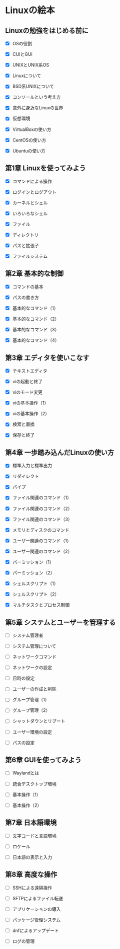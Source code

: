 # Linuxの絵本

## Linuxの勉強をはじめる前に

- [x] OSの役割

- [x] CUIとGUI

- [x] UNIXとUNIX系OS

- [x] Linuxについて

- [x] BSD系UNIXについて

- [x] コンソールという考え方

- [x] 意外に身近なLinuxの世界

- [x] 仮想環境

- [x] VirtualBoxの使い方

- [x] CentOSの使い方

- [x] Ubuntuの使い方

## 第1章 Linuxを使ってみよう

- [x] コマンドによる操作

- [x] ログインとログアウト

- [x] カーネルとシェル

- [x] いろいろなシェル

- [x] ファイル

- [x] ディレクトリ

- [x] パスと拡張子

- [x] ファイルシステム

## 第2章 基本的な制御

- [x] コマンドの基本

- [x] パスの書き方

- [x] 基本的なコマンド（1）

- [x] 基本的なコマンド（2）

- [x] 基本的なコマンド（3）

- [x] 基本的なコマンド（4）

## 第3章 エディタを使いこなす

- [x] テキストエディタ

- [x] viの起動と終了

- [x] viのモード変更

- [x] viの基本操作（1）

- [x] viの基本操作（2）

- [x] 検索と置換

- [x] 保存と終了

## 第4章 一歩踏み込んだLinuxの使い方

- [x] 標準入力と標準出力

- [x] リダイレクト

- [x] パイプ

- [x] ファイル関連のコマンド（1）

- [x] ファイル関連のコマンド（2）

- [x] ファイル関連のコマンド（3）

- [x] メモリとディスクのコマンド

- [x] ユーザー関連のコマンド（1）

- [x] ユーザー関連のコマンド（2）

- [x] パーミッション（1）

- [x] パーミッション（2）

- [x] シェルスクリプト（1）

- [x] シェルスクリプト（2）

- [x] マルチタスクとプロセス制御

## 第5章 システムとユーザーを管理する

- [ ] システム管理者

- [ ] システム管理について

- [ ] ネットワークコマンド

- [ ] ネットワークの設定

- [ ] 日時の設定

- [ ] ユーザーの作成と削除

- [ ] グループ管理（1）

- [ ] グループ管理（2）

- [ ] シャットダウンとリブート

- [ ] ユーザー環境の設定

- [ ] パスの設定

## 第6章 GUIを使ってみよう

- [ ] Waylandとは

- [ ] 統合デスクトップ環境

- [ ] 基本操作（1）

- [ ] 基本操作（2）

## 第7章 日本語環境

- [ ] 文字コードと言語環境

- [ ] ロケール

- [ ] 日本語の表示と入力

## 第8章 高度な操作

- [ ] SSHによる遠隔操作

- [ ] SFTPによるファイル転送

- [ ] アプリケーションの導入

- [ ] パッケージ管理システム

- [ ] dnfによるアップデート

- [ ] ログの管理
